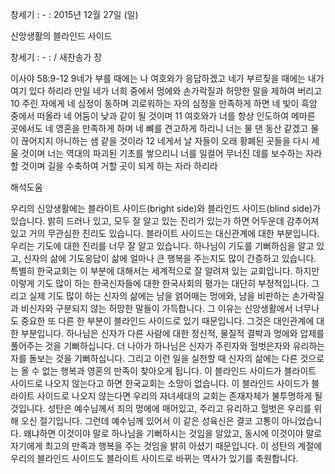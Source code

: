 창세기 : - : 
2015년 12월 27일 (일)

신앙생활의 블라인드 사이드 



창세기 : - : / 새찬송가  장


이사야 58:9-12 
9네가 부를 때에는 나 여호와가 응답하겠고 네가 부르짖을 때에는 내가 여기 있다 하리라 만일 네가 너희 중에서 멍에와 손가락질과 허망한 말을 제하여 버리고 10 주린 자에게 네 심정이 동하며 괴로워하는 자의 심정을 만족하게 하면 네 빛이 흑암 중에서 떠올라 네 어둠이 낮과 같이 될 것이며 11 여호와가 너를 항상 인도하여 메마른 곳에서도 네 영혼을 만족하게 하며 네 뼈를 견고하게 하리니 너는 물 댄 동산 같겠고 물이 끊어지지 아니하는 샘 같을 것이라
12 네게서 날 자들이 오래 황폐된 곳들을 다시 세울 것이며 너는 역대의 파괴된 기초를 쌓으리니 너를 일컬어 무너진 데를 보수하는 자라 할 것이며 길을 수축하여 거할 곳이 되게 하는 자라 하리라

해석도움





우리의 신앙생활에는 블라이트 사이드(bright side)와 블라인드 사이드(blind side)가 있습니다.  밝히 드러나 있고, 모두 잘 알고 있는 진리가 있는가 하면 어두운데 감추어져있고 거의 무관심한 진리도 있습니다. 블라이트 사이드는 대신관계에 대한 부분입니다. 우리는 기도에 대한 진리를 너무 잘 알고 있습니다. 하나님이 기도를 기뻐하심을 알고 있고, 신자의 삶에 기도응답이 삶에 얼마나 큰 행복을 주는지도 많이 간증하고 있습니다. 특별히 한국교회는 이 부분에 대해서는 세계적으로 잘 알려져 있는 교회입니다. 하지만 이렇게 기도 많이 하는 한국신자들에 대한 한국사회의 평가는 대단히 부정적입니다. 그리고 실제 기도 많이 하는 신자의 삶에는 남을 얽어매는 멍에와, 남을 비판하는 손가락질과 비신자와 구분되지 않는 허망한 말들이 가득합니다. 그 이유는 신앙생활에서 너무나도 중요한 또 다른 한 부분이 블라인드 사이드로 있기 때문입니다. 그것은 대인관계에 대한 부분입니다. 하나님은 신자가 다른 사람에 대한 정신적, 물질적 결박과 멍에와 압제를 풀어주는 것을 기뻐하십니다. 더 나아가 하나님은 신자가 주린자와 헐벗은자와 유리하는 자를 돌보는 것을 기뻐하십니다. 그리고 이런 일을 실천할 때 신자의 삶에는 다른 것으로는 올 수 없는 행복과 영혼의 만족이 찾아오게 됩니다. 이 블라인드 사이드가 블라이트 사이드로 나오지 않는다고 하면 한국교회는 소망이 없습니다. 이 블라인드 사이드가 블라이트 사이드로 나오지 않는다면 우리의 자녀세대의 교회는 존재자체가 불투명하게 될 것입니다. 성탄은 예수님께서 죄의 멍에에 매어있고, 주리고 유리하고 헐벗은 우리를 위해 오신 절기입니다. 그런데 예수님께 있어서 이 같은 성육신은 결코 고통이 아니었습니다. 왜냐하면 이것이야 말로 하나님을 기뻐하시는 것임을 알았고, 동시에 이것이야 말로 자기에게 최고의 만족과 행복을 주는 것임을 밝히 아셨기 때문입니다. 이 성탄의 계절에 우리의 블라인드 사이드도 블라이트 사이드로 바뀌는 역사가 있기를 축원합니다.